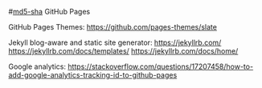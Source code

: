 #[md5-sha](https://furedi.github.io/md5-sha/) GitHub Pages

GitHub Pages Themes:
https://github.com/pages-themes/slate

Jekyll  blog-aware and static site generator:
https://jekyllrb.com/
https://jekyllrb.com/docs/templates/
https://jekyllrb.com/docs/home/

Google analytics:
https://stackoverflow.com/questions/17207458/how-to-add-google-analytics-tracking-id-to-github-pages
